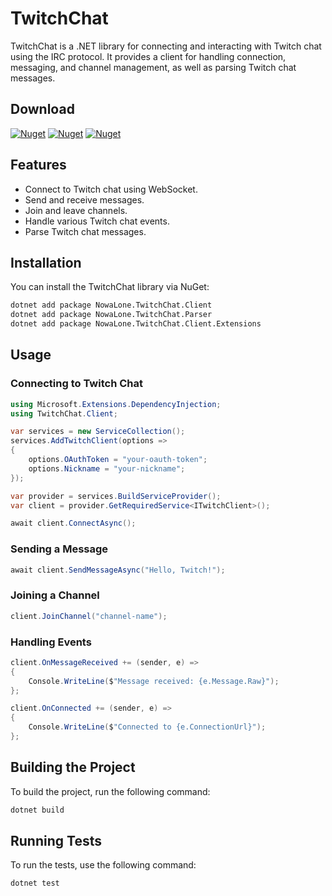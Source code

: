 # TwitchChat

TwitchChat is a .NET library for connecting and interacting with Twitch chat using the IRC protocol. It provides a client for handling connection, messaging, and channel management, as well as parsing Twitch chat messages.

## Download

[![Nuget](https://img.shields.io/nuget/v/NowaLone.TwitchChat.Client.svg?logo=nuget&label=NowaLone.TwitchChat.Client)](https://www.nuget.org/packages/NowaLone.TwitchChat.Client)
[![Nuget](https://img.shields.io/nuget/v/NowaLone.TwitchChat.Client.svg?logo=nuget&label=NowaLone.TwitchChat.Client)](https://www.nuget.org/packages/NowaLone.TwitchChat.Client)
[![Nuget](https://img.shields.io/nuget/v/NowaLone.TwitchChat.Client.Extensions.svg?logo=nuget&label=NowaLone.TwitchChat.Client.Extensions)](https://www.nuget.org/packages/NowaLone.TwitchChat.Client.Extensions)

## Features

- Connect to Twitch chat using WebSocket.
- Send and receive messages.
- Join and leave channels.
- Handle various Twitch chat events.
- Parse Twitch chat messages.

## Installation

You can install the TwitchChat library via NuGet:

```sh
dotnet add package NowaLone.TwitchChat.Client
dotnet add package NowaLone.TwitchChat.Parser
dotnet add package NowaLone.TwitchChat.Client.Extensions
```

## Usage

### Connecting to Twitch Chat

```csharp
using Microsoft.Extensions.DependencyInjection;
using TwitchChat.Client;

var services = new ServiceCollection();
services.AddTwitchClient(options =>
{
    options.OAuthToken = "your-oauth-token";
    options.Nickname = "your-nickname";
});

var provider = services.BuildServiceProvider();
var client = provider.GetRequiredService<ITwitchClient>();

await client.ConnectAsync();
```

### Sending a Message

```csharp
await client.SendMessageAsync("Hello, Twitch!");
```

### Joining a Channel

```csharp
client.JoinChannel("channel-name");
```

### Handling Events

```csharp
client.OnMessageReceived += (sender, e) =>
{
    Console.WriteLine($"Message received: {e.Message.Raw}");
};

client.OnConnected += (sender, e) =>
{
    Console.WriteLine($"Connected to {e.ConnectionUrl}");
};
```

## Building the Project

To build the project, run the following command:

```sh
dotnet build
```

## Running Tests

To run the tests, use the following command:

```sh
dotnet test
```
